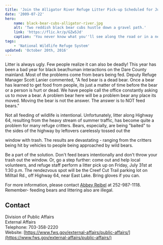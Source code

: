 ```yaml
---
title: 'Join the Alligator River Refuge Litter Pick-up Scheduled for July 31st'
date: '2009-07-22'
hero:
    name: black-bear-cubs-alligator-river.jpg
    alt: 'Two reddish black bear cubs hustle down a gravel path.'
    link: 'https://flic.kr/p/GZw5Jd'
    caption: 'You never know what you''ll see along the road or in a nearby field or forest when you take the Alligator River Refuge tram tour. Photo by Jackie Orsulak.'
tags:
    - 'National Wildlife Refuge System'
updated: 'October 20th, 2016'
---
```


Litter is always ugly. Few people realize it can also be deadly! This year has been a bad year for black bear/human interactions on the Dare County mainland. Most of the problems come from bears being fed. Deputy Refuge Manager Scott Lanier commented, "A fed bear is a dead bear. Once a bear has learned to get food from people, its just a matter of time before the bear or a person is hurt or dead. We have people call the office constantly asking us to move a bear. A problem bear here will be a problem bear any place its moved. Moving the bear is not the answer. The answer is to NOT feed bears."

Not all feeding of wildlife is intentional. Unfortunately, litter along Highway 64, resulting from the heavy stream of summer traffic, has become quite a problem for many refuge critters. Bears, especially, are being "baited" to the sides of the highway by leftovers carelessly tossed out the

window with trash. The results are devastating - ranging from the critters being hit by vehicles to people being approached by wild bears.

Be a part of the solution. Don't feed bears intentionally and don't throw your trash out the window. Or, go a step further: come out and help local volunteers, and refuge staff perform a litter pick up on Friday, July 31st at 1:30 p.m. The rendezvous spot will be the Creef Cut Trail parking lot on Milltail Rd., off Highway 64, near East Lake. Bring gloves if you can.

For more information, please contact [Abbey Reibel](mailto:Abbey_Reibel@fws.gov) at 252-987-1118. Remember- feeding bears and littering also are illegal.

## Contact

Division of Public Affairs  
External Affairs  
Telephone: 703-358-2220  
Website: [https://www.fws.gov/external-affairs/public-affairs/](https://www.fws.gov/external-affairs/public-affairs/)
